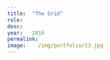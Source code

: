```yaml
---
title:  "The Grid"
role:   
desc:   
year:   2016
permalink:
image:    /img/portfolio/13.jpg
---
```

